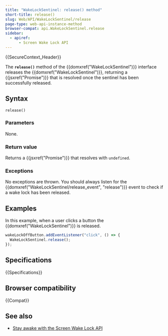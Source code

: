```yaml
---
title: "WakeLockSentinel: release() method"
short-title: release()
slug: Web/API/WakeLockSentinel/release
page-type: web-api-instance-method
browser-compat: api.WakeLockSentinel.release
sidebar:
  - apiref:
      - Screen Wake Lock API
---
```


{{SecureContext_Header}}

The **`release()`** method of the {{domxref("WakeLockSentinel")}} interface releases the {{domxref("WakeLockSentinel")}}, returning a {{jsxref("Promise")}} that is resolved once the sentinel has been successfully released.

## Syntax

```js-nolint
release()
```

### Parameters

None.

### Return value

Returns a {{jsxref("Promise")}} that resolves with `undefined`.

### Exceptions

No exceptions are thrown.
You should always listen for the {{domxref("WakeLockSentinel/release_event", "release")}} event to check if a wake lock has been released.

## Examples

In this example, when a user clicks a button the {{domxref("WakeLockSentinel")}} is released.

```js
wakeLockOffButton.addEventListener("click", () => {
  WakeLockSentinel.release();
});
```

## Specifications

{{Specifications}}

## Browser compatibility

{{Compat}}

## See also

- [Stay awake with the Screen Wake Lock API](https://developer.chrome.com/docs/capabilities/web-apis/wake-lock/)
